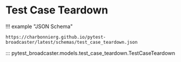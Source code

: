 # Test Case Teardown

!!! example "JSON Schema"

    https://charbonnierg.github.io/pytest-broadcaster/latest/schemas/test_case_teardown.json

::: pytest_broadcaster.models.test_case_teardown.TestCaseTeardown


<style>
  .md-content__button {
    display: none;
  }
</style>
